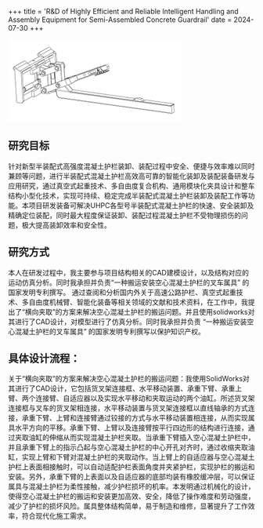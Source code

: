 +++
title = 'R&D of Highly Efficient and Reliable Intelligent Handling and Assembly Equipment for Semi-Assembled Concrete Guardrail'
date = 2024-07-30
+++

![一种搬运安装空心混凝土护栏的叉车属具结构图](Picture2.png)

## 研究目标
针对新型半装配式高强度混凝土护栏装卸、装配过程中安全、便捷与效率难以同时兼顾等问题，进行半装配式混凝土护栏高效高可靠的智能化装卸及装配装备研发与应用研究，通过真空式起重技术、多自由度复合机构、通用模块化夹具设计和整车结构小型化技术，实现可持续、稳定完成半装配式混凝土护栏装卸及装配工作等功能。本项目研发装备可解决UHPC各型号半装配式混凝土护栏的快速、安全装卸及精确定位装配，同时最大程度保证装卸、装配过程混凝土护栏不受物理损伤的问题，极大提高装卸效率和安全性。

## 研究方式
本人在研发过程中，我主要参与项目结构相关的CAD建模设计，以及结构对应的运动仿真分析。同时我承担并负责“一种搬运安装空心混凝土护栏的叉车属具” 的国家发明专利撰写。
通过查阅和分析国内外关于高速公路护栏、真空式起重技术、多自由度机械臂、智能化装备等相关领域的文献和技术资料，在工作中，我提出了“横向夹取”的方案来解决空心混凝土护栏的搬运问题。并且使用solidworks对其进行了CAD设计，对模型进行了仿真分析。同时我承担并负责 “一种搬运安装空心混凝土护栏的叉车属具” 的国家发明专利撰写以保护知识产权。


## 具体设计流程：
关于“横向夹取”的方案来解决空心混凝土护栏的搬运问题：我使用SolidWorks对其进行了CAD设计，它包括货叉架连接框、水平移动装置、承重下臂、承重上臂、两个连接臂、自适应器以及实现水平移动和夹取运动的两个油缸。所述货叉架连接框与叉车的货叉架相连接，水平移动装置与货叉架连接框以直线轴承的方式连接，承重下臂、上臂和连接臂通过铰接的方式与水平移动装置相连接，从而实现属具水平方向的平移。承重下臂、上臂以及连接臂按平行四边形的结构进行连接，通过夹取油缸的伸缩从而实现混凝土护栏夹取。当承重下臂插入空心混凝土护栏中，并且承重下臂上的指示凸起与空心混凝土护栏的中心开孔对齐时，通过收缩夹取油缸，实现上臂和下臂对混凝土护栏的夹取动作。当上臂上的自适应器与空心混凝土护栏上表面相接触时，可以自动适配护栏表面角度并夹紧护栏，实现护栏的搬运和安装。另外，承重下臂的上表面以及自适应器的底部均装有橡胶缓冲层，可以保证属具与混凝土护栏为柔性接触，减少护栏损坏的机率。本发明通过机械化的设计，使得空心混凝土护栏的搬运和安装更加高效、安全，降低了操作难度和劳动强度，减少了护栏的损坏风险。属具整体结构简单，易于制造和维修，显著提升了工作效率，符合现代化施工需求。

